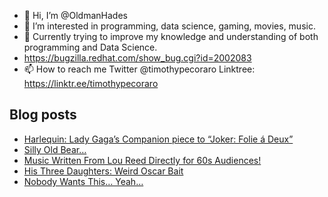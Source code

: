 - 👋 Hi, I’m @OldmanHades
- 👀 I’m interested in programming, data science, gaming, movies, music.
- 🌱 Currently trying to improve my knowledge and understanding of both programming and Data Science.
- https://bugzilla.redhat.com/show_bug.cgi?id=2002083
- 📫 How to reach me Twitter @timothypecoraro
Linktree: https://linktr.ee/timothypecoraro

## Blog posts
<!-- BLOG-POST-LIST:START -->
- [Harlequin: Lady Gaga’s Companion piece to “Joker: Folie á Deux”](https://medium.com/@timothypecoraro/harlequin-lady-gagas-companion-piece-to-joker-folie-%C3%A1-deux-fd88c2bcb144?source=rss-5097f5c9b801------2)
- [Silly Old Bear…](https://medium.com/@timothypecoraro/silly-old-bear-54b73e7dc7fe?source=rss-5097f5c9b801------2)
- [Music Written From Lou Reed Directly for 60s Audiences!](https://rocknheavy.net/music-written-from-lou-reed-directly-for-60s-audiences-1f28c399ee92?source=rss-5097f5c9b801------2)
- [His Three Daughters: Weird Oscar Bait](https://medium.com/@timothypecoraro/his-three-daughters-weird-oscar-bait-3c70134916f6?source=rss-5097f5c9b801------2)
- [Nobody Wants This… Yeah…](https://medium.com/@timothypecoraro/nobody-wants-this-yeah-7ade4c79d616?source=rss-5097f5c9b801------2)
<!-- BLOG-POST-LIST:END -->
